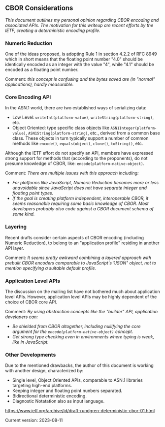 ## CBOR Considerations
<i>This document outlines my personal opinion regarding
CBOR encoding and associated APIs.  The motivation for
this writeup are recent efforts by the IETF, creating
a deterministic encoding profile.</i>

### Numeric Reduction
One of the ideas proposed, is adopting Rule 1 in section 4.2.2 of
RFC&nbsp;8949 which in short means that the floating
point number "4.0" should be identically encoded as 
an integer with the value "4", while "4.1" should be encoded as a floating point
number.

Comment: <i>this concept is confusing and the bytes saved
are (in "normal" applications), hardly measurable.</i>

### Core Encoding API

In the ASN.1 world, there are two established ways of serializing
data:

- Low&nbsp;Level: `writeInt(platform-value)`, `writeString(platform-string)`, etc.
- Object&nbsp;Oriented: type specific class objects
like `ASN1Integer(platform-value)`, `ASN1String(platform-string)`, etc.,
derived from a common base class.
These objects in turn typically support a number of common methods like 
`encode()`, `equals(object)`, `clone()`, `toString()`, etc.

Although the IETF effort do not specify an API, members
have expressed strong support for methods that (according to
the proponents), do not presume
knowledge of CBOR, like: `encode(platform-native-object)`.

Comment: <i>There are multiple issues with this approach including:

- For platforms like JavaScript,
Numeric Reduction becomes more or less unavoidable since
JavaScript does not have separate integer and floating
point types.
- If the goal is creating platform independent,
interoperable CBOR, it seems reasonable requiring some
basic knowledge of CBOR.  Most developers probably also code
against a CBOR document schema of some kind.</i>

### Layering
Recent drafts consider certain aspects of CBOR encoding
(including Numeric Reduction), to belong to an
"application profile" residing in another API layer.

Comment: <i>It seems pretty awkward combining a layered approach with
prebuilt CBOR encoders comparable to JavaScript's "JSON" object,
not to mention specifying a suitable default profile.</i> 

### Application Level APIs

The discussion on the mailing list have not bothered much
about application level APIs.  However, application level
APIs may be highly dependent of the choice of CBOR core API.

Comment: <i>By using abstraction concepts like the "builder" API,
application developers can:

- Be shielded from CBOR altogether, including 
nullifying the core argument for the `encode(platform-native-object)`
concept.
- Get strong type checking even in environments where typing
is weak, like in JavaScript.</i>

### Other Developments

Due to the mentioned drawbacks, the author of this document
is working with another design, characterized by:

- Single level, Object&nbsp;Oriented APIs, comparable to
ASN.1 libraries targeting high-end platforms.
- Keeping integer and floating point nunbers separated.
- Bidirectional deterministic encoding.
- Diagnostic Notatation also as input language.

https://www.ietf.org/archive/id/draft-rundgren-deterministic-cbor-01.html

Current version: 2023-08-11